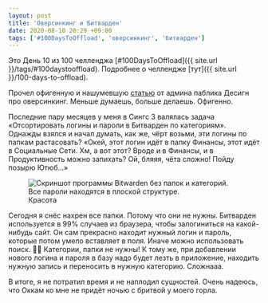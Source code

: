 ```yaml
---
layout: post
title: 'Оверсинкинг и Битварден'
date: 2020-08-10 20:29 +09:00
tags: ['#100DaysToOffload', 'оверсинкинг', 'битварден']
---
```


Это День 10 из 100 челленджа [#100DaysToOffload]({{ site.url }}/tags/#100daystooffload). Подробнее о челлендже [тут]({{ site.url }}/100-days-to-offload).

Прочел офигенную и нашумевшую [статью](https://teletype.in/@uxlive/overthinking) от админа паблика Десигн про оверсинкинг. Меньше думаешь, больше делаешь. Офигенно.

Последние пару месяцев у меня в Сингс 3 валялась задача «Отсортировать логины и пароли в Битварден по категориям». Однажды взялся и начал думать, как же, чёрт возьми, эти логины по папкам растасовать? «Окей, этот логин идёт в папку Финансы, этот идёт в Социальные Сети. Хм, а вот этот? Вроде и в Финансы, и в Продуктивность можно запихать? Ой, бляяя, чёта сложно! Пойду позырю Ютюб...»

<figure>
  <img src="{{ site.url }}/assets/images/overthinking-and-bitwarden/bitwarden.png" data-action="zoom" alt="Скриншот программы Bitwarden без папок и категорий. Все пароли находятся в плоской структуре.">
  <figcaption>Красота</figcaption>
</figure>

Сегодня я снёс нахрен все папки. Потому что они не нужны. Битварден используется в 99% случаев из браузера, чтобы залогиниться на какой-нибудь сайт. Он сам прекрасно находит нужный логин и пароль, которые потом умело вставляет в поля. Иначе можно использовать поиск. 🤷‍♂️ Категории, папки не нужны! К тому же, при добавлении нового логина и пароля в базу надо будет лезть в приложение, находить нужную запись и переносить в нужную категорию. Сложнааа.

В итоге, я не потратил время и не наплодил сущностей. Очень надеюсь, что Оккам ко мне не придёт ночью с бритвой у моего горла.
